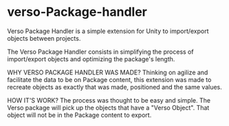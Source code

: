 # verso-Package-handler
Verso Package Handler is a simple extension for Unity to import/export objects between projects.

The Verso Package Handler consists in simplifying the process of import/export objects and optimizing the package's length.

WHY VERSO PACKAGE HANDLER WAS MADE?
Thinking on agilize and facilitate the data to be on Package content, this extension was made to recreate objects as exactly that was made, positioned and the same values.

HOW IT'S WORK?
The process was thought to be easy and simple. The Verso package will pick up the objects that have a "Verso Object". That object will not be in the Package content to export.
